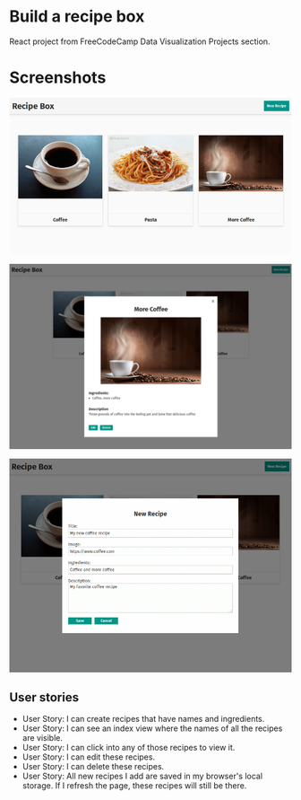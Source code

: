 # Build a recipe box

React project from FreeCodeCamp Data Visualization Projects section.

# Screenshots

![Front Page](images/frontPage.png)

![Recipe View](images/recipeView.png)

![New Recipe](images/newRecipe.png)

## User stories
* User Story: I can create recipes that have names and ingredients.
* User Story: I can see an index view where the names of all the recipes are visible.
* User Story: I can click into any of those recipes to view it.
* User Story: I can edit these recipes.
* User Story: I can delete these recipes.
* User Story: All new recipes I add are saved in my browser's local storage. If I refresh the page, these recipes will still be there.